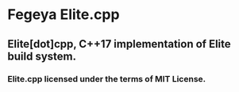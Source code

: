 # Fegeya Elite.cpp
## Elite[dot]cpp, C++17 implementation of Elite build system.


### Elite.cpp licensed under the terms of MIT License.
